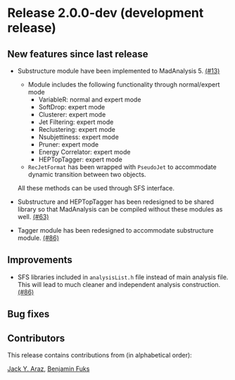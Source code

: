 # Release 2.0.0-dev (development release)

## New features since last release

* Substructure module have been implemented to MadAnalysis 5.
  [(#13)](https://github.com/MadAnalysis/madanalysis5/pull/13)
  * Module includes the following functionality through normal/expert mode
    * VariableR: normal and expert mode
    * SoftDrop: expert mode
    * Clusterer: expert mode
    * Jet Filtering: expert mode
    * Reclustering: expert mode
    * Nsubjettiness: expert mode
    * Pruner: expert mode
    * Energy Correlator: expert mode
    * HEPTopTagger: expert mode
  * `RecJetFormat` has been wrapped with `PseudoJet` to accommodate dynamic
    transition between two objects.
  
  All these methods can be used through SFS interface.

* Substructure and HEPTopTagger has been redesigned to be shared library 
so that MadAnalysis can be compiled without these modules as well.
  [(#63)](https://github.com/MadAnalysis/madanalysis5/pull/63)

* Tagger module has been redesigned to accommodate substructure module.
  [(#86)](https://github.com/MadAnalysis/madanalysis5/pull/86)
    

## Improvements

* SFS libraries included in `analysisList.h` file instead of main analysis
  file. This will lead to much cleaner and independent analysis construction.
  [(#86)](https://github.com/MadAnalysis/madanalysis5/pull/86)

## Bug fixes

## Contributors

This release contains contributions from (in alphabetical order):

[Jack Y. Araz](https://github.com/jackaraz), 
[Benjamin Fuks](https://github.com/BFuks)